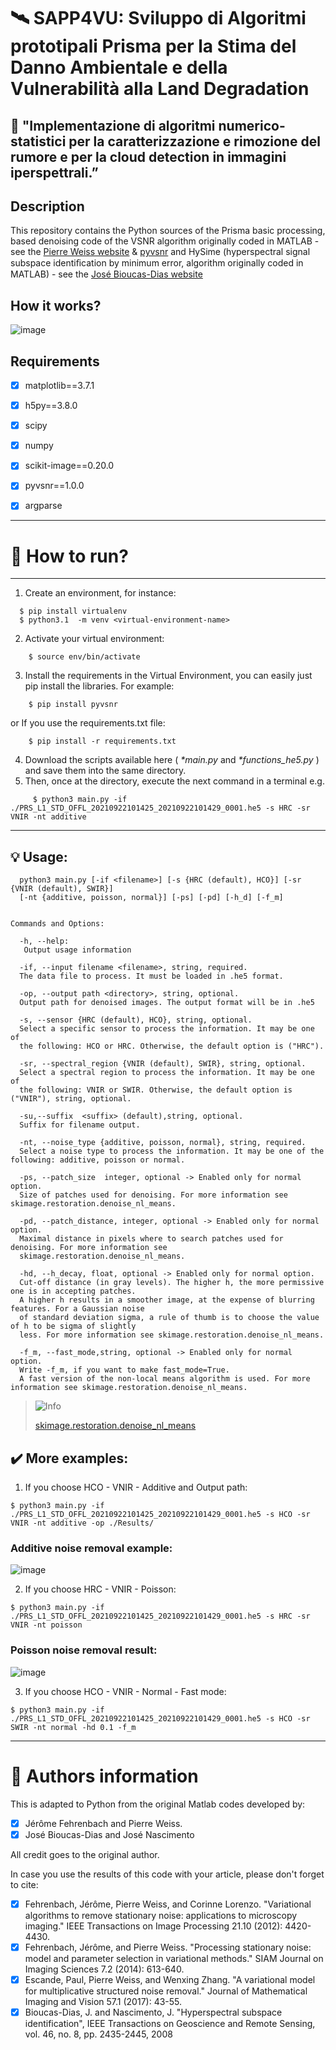 # 🛰️ SAPP4VU: Sviluppo di Algoritmi prototipali Prisma per la Stima del Danno Ambientale e della Vulnerabilità alla Land Degradation

## 🚀 "Implementazione di algoritmi numerico-statistici per la caratterizzazione e rimozione del rumore e per la cloud detection in immagini iperspettrali.” 

## Description
This repository contains the Python sources of the Prisma basic processing, based denoising code of the VSNR algorithm originally coded in MATLAB - see the [Pierre Weiss website](https://www.math.univ-toulouse.fr/~weiss/PageCodes.html) & [pyvsnr](https://github.com/patquem/pyvsnr/tree/main) and HySime (hyperspectral signal subspace identiﬁcation by minimum error, algorithm originally coded in MATLAB) - see the [José Bioucas-Dias website](http://www.lx.it.pt/~bioucas/code.htm)

## How it works?
  
![image](https://github.com/argennof/Prisma-proyect/assets/11649711/05c072a4-b8d7-4be7-9000-21372e2bf280)


## **Requirements**
   - [x] matplotlib==3.7.1
   - [x] h5py==3.8.0
   - [x] scipy
   - [x] numpy
   - [x] scikit-image==0.20.0
   - [x] pyvsnr==1.0.0
   - [x] argparse
 

----
# 📡 How to run? 
----
  1. Create an environment, for instance:
  ```
    $ pip install virtualenv
    $ python3.1  -m venv <virtual-environment-name>
  ```
  
  2. Activate your virtual environment:
  ```
      $ source env/bin/activate
  ```
  3.  Install the requirements in the Virtual Environment, you can easily just pip install the libraries. For example:
  ```
      $ pip install pyvsnr
  ```
  or  If you use the requirements.txt file:
  ```
      $ pip install -r requirements.txt
  ```

  4. Download the scripts available here ( _*main.py_ and _*functions_he5.py_ ) and save them into the same directory.
  5. Then, once at the directory, execute the next command in a terminal e.g.
 ```
      $ python3 main.py -if ./PRS_L1_STD_OFFL_20210922101425_20210922101429_0001.he5 -s HRC -sr VNIR -nt additive 
  ```
  ----
 ## :bulb: Usage:
     
      python3 main.py [-if <filename>] [-s {HRC (default), HCO}] [-sr {VNIR (default), SWIR}] 
      [-nt {additive, poisson, normal}] [-ps] [-pd] [-h_d] [-f_m]

    
    Commands and Options:
    
      -h, --help:
       Output usage information
      
      -if, --input filename <filename>, string, required.                 
      The data file to process. It must be loaded in .he5 format. 
   
      -op, --output path <directory>, string, optional.
      Output path for denoised images. The output format will be in .he5 
      
      -s, --sensor {HRC (default), HCO}, string, optional.
      Select a specific sensor to process the information. It may be one of 
      the following: HCO or HRC. Otherwise, the default option is ("HRC").
      
      -sr, --spectral_region {VNIR (default), SWIR}, string, optional.               
      Select a spectral region to process the information. It may be one of 
      the following: VNIR or SWIR. Otherwise, the default option is ("VNIR"), string, optional.

      -su,--suffix  <suffix> (default),string, optional.
      Suffix for filename output.
      
      -nt, --noise_type {additive, poisson, normal}, string, required.
      Select a noise type to process the information. It may be one of the following: additive, poisson or normal.
      
      -ps, --patch_size  integer, optional -> Enabled only for normal option.
      Size of patches used for denoising. For more information see skimage.restoration.denoise_nl_means.

      -pd, --patch_distance, integer, optional -> Enabled only for normal option.
      Maximal distance in pixels where to search patches used for denoising. For more information see 
      skimage.restoration.denoise_nl_means.

      -hd, --h_decay, float, optional -> Enabled only for normal option.
      Cut-off distance (in gray levels). The higher h, the more permissive one is in accepting patches. 
      A higher h results in a smoother image, at the expense of blurring features. For a Gaussian noise 
      of standard deviation sigma, a rule of thumb is to choose the value of h to be sigma of slightly 
      less. For more information see skimage.restoration.denoise_nl_means.
 
      -f_m, --fast_mode,string, optional -> Enabled only for normal option.
      Write -f_m, if you want to make fast_mode=True. 
      A fast version of the non-local means algorithm is used. For more information see skimage.restoration.denoise_nl_means.

      

> <picture>
>   <source media="(prefers-color-scheme: light)" srcset="https://raw.githubusercontent.com/Mqxx/GitHub-Markdown/main/blockquotes/badge/light-theme/info.svg">
>   <img alt="Info" src="https://raw.githubusercontent.com/Mqxx/GitHub-Markdown/main/blockquotes/badge/dark-theme/info.svg">
> </picture><br>
>
> [skimage.restoration.denoise_nl_means](https://scikit-image.org/docs/stable/api/skimage.restoration.html#skimage.restoration.denoise_nl_means)

## :heavy_check_mark: **More examples**: 
1. If you choose HCO - VNIR - Additive and Output path: 
```
$ python3 main.py -if ./PRS_L1_STD_OFFL_20210922101425_20210922101429_0001.he5 -s HCO -sr VNIR -nt additive -op ./Results/
```
### Additive noise removal example:
![image](https://github.com/argennof/Prisma-proyect/assets/11649711/c0e57428-ca05-4da7-9b31-5a8507016270)

2. If you choose HRC - VNIR - Poisson: 
```
$ python3 main.py -if ./PRS_L1_STD_OFFL_20210922101425_20210922101429_0001.he5 -s HRC -sr VNIR -nt poisson 
```
### Poisson noise removal result:
![image](https://github.com/argennof/Prisma-proyect/assets/11649711/dfc7823c-4781-45ef-8f9b-d1ba111301dd)

3. If you choose HCO - VNIR - Normal - Fast mode: 
```
$ python3 main.py -if ./PRS_L1_STD_OFFL_20210922101425_20210922101429_0001.he5 -s HCO -sr SWIR -nt normal -hd 0.1 -f_m 
```

  ----
# 📝 Authors information
This is adapted to Python from the original Matlab codes developed by:
 - [x] Jérôme Fehrenbach and Pierre Weiss.
 - [x] José Bioucas-Dias and José Nascimento

All credit goes to the original author.

In case you use the results of this code with your article, please don't forget to cite:

- [x] Fehrenbach, Jérôme, Pierre Weiss, and Corinne Lorenzo. "Variational algorithms to remove stationary noise: applications to microscopy imaging." IEEE Transactions on Image Processing 21.10 (2012): 4420-4430.
- [x] Fehrenbach, Jérôme, and Pierre Weiss. "Processing stationary noise: model and parameter selection in variational methods." SIAM Journal on Imaging Sciences 7.2 (2014): 613-640.
- [x] Escande, Paul, Pierre Weiss, and Wenxing Zhang. "A variational model for multiplicative structured noise removal." Journal of Mathematical Imaging and Vision 57.1 (2017): 43-55.
- [x] Bioucas-Dias, J. and  Nascimento, J.  "Hyperspectral subspace identification", IEEE Transactions on Geoscience and Remote Sensing, vol. 46, no. 8, pp. 2435-2445, 2008
